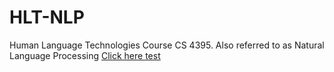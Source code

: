 # HLT-NLP
Human Language Technologies Course CS 4395. Also referred to as Natural Language Processing
[Click here test](https://github.com/aromov/HLT/blob/04094b97c203c70111f6f2a91f89d4387cb148a0/Homework3/Assignment3_axr190125.pdf)
